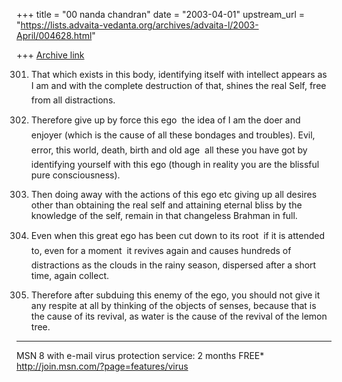 +++
title = "00 nanda chandran"
date = "2003-04-01"
upstream_url = "https://lists.advaita-vedanta.org/archives/advaita-l/2003-April/004628.html"

+++
[Archive link](https://lists.advaita-vedanta.org/archives/advaita-l/2003-April/004628.html)

301. That which exists in this body, identifying itself with intellect
appears as I am and with the complete destruction of that, shines the real
Self, free from all distractions.

305. Therefore give up by force this ego  the idea of I am the doer and
enjoyer (which is the cause of all these bondages and troubles). Evil,
error, this world, death, birth and old age  all these you have got by
identifying yourself with this ego (though in reality you are the blissful
pure consciousness).

308. Then doing away with the actions of this ego etc giving up all desires
other than obtaining the real self and attaining eternal bliss by the
knowledge of the self, remain in that changeless Brahman in full.

309. Even when this great ego has been cut down to its root  if it is
attended to, even for a moment  it revives again and causes hundreds of
distractions as the clouds in the rainy season, dispersed after a short
time, again collect.

310. Therefore after subduing this enemy of the ego, you should not give it
any respite at all by thinking of the objects of senses, because that is the
cause of its revival, as water is the cause of the revival of the lemon
tree.



_________________________________________________________________
MSN 8 with e-mail virus protection service: 2 months FREE*
http://join.msn.com/?page=features/virus

